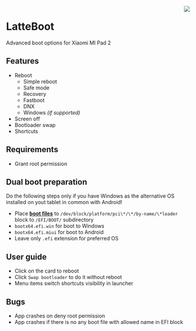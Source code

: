 <img src="https://raw.githubusercontent.com/AndyER03/LatteBoot/master/app/src/main/res/mipmap-xxxhdpi/ic_launcher.png" align="right"/>

# LatteBoot
Advanced boot options for Xiaomi MI Pad 2
## Features
* Reboot
  * Simple reboot
  * Safe mode
  * Recovery
  * Fastboot
  * DNX
  * Windows *(if supported)*
* Screen off
* Bootloader swap
* Shortcuts

## Requirements
* Grant root permission
## Dual boot preparation
Do the following steps only if you have Windows as the alternative OS installed on yout tablet in common with Android!
* Place [**boot files**](https://drive.google.com/drive/folders/1Son2vUjhO53f5fJRGg-mvrW7H79grvHo "Google Drive") to `/dev/block/platform/pci\*/\*/by-name/\*loader` block to `/EFI/BOOT/` subdirectory
* `bootx64.efi.win` for boot to Windows
* `bootx64.efi.miui` for boot to Android
* Leave only `.efi` extension for preferred OS
## User guide
* Click on the card to reboot
* Click `Swap bootloader` to do it without reboot
* Menu items switch shortcuts visibility in launcher
## Bugs
* App crashes on deny root permission
* App crashes if there is no any boot file with allowed name in EFI block
